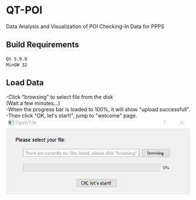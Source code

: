 # QT-POI
Data Analysis and Visualization of POI Checking-In Data for PPPS
## Build Requirements
```
Qt 5.9.9
MinGW 32
```
## Load Data
-Click "browsing" to select file from the disk   
 (Wait a few minutes...)   
-When the progress bar is loaded to 100%, it will show "upload successfull".   
-Then click "OK, let's start!", jump to "welcome" page.
![image](https://github.com/Jzyz-Q/QT-POI/blob/main/image/open.png?raw=true)
